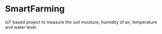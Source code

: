# SmartFarming
IoT based project to measure the soil moisture, humidity of air, temperature and water level.
